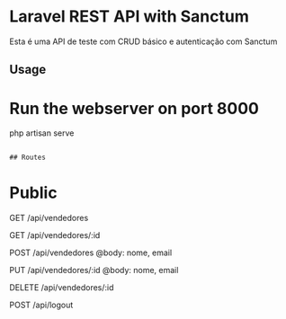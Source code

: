 # Laravel REST API with Sanctum

Esta é uma API de teste com CRUD básico e autenticação com Sanctum

## Usage
# Run the webserver on port 8000
php artisan serve
```

## Routes

```
# Public

GET   /api/vendedores

GET   /api/vendedores/:id

POST   /api/vendedores
@body: nome, email

PUT   /api/vendedores/:id
@body: nome, email

DELETE  /api/vendedores/:id

POST    /api/logout
```
